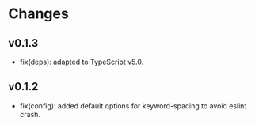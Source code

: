 # Changes

## v0.1.3

- fix(deps): adapted to TypeScript v5.0.

## v0.1.2

- fix(config): added default options for keyword-spacing to avoid eslint crash.

